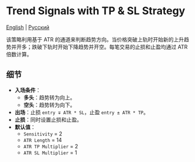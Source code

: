 # Trend Signals with TP & SL Strategy
[English](README.md) | [Русский](README_ru.md)

该策略利用基于 ATR 的通道来判断趋势方向。当价格突破上轨时开始新的上升趋势并开多；跌破下轨时开始下降趋势并开空。每笔交易的止损和止盈均通过 ATR 倍数计算。

## 细节

- **入场条件**：
  - **多头**：趋势转为向上。
  - **空头**：趋势转为向下。
- **出场**：止损 `entry ∓ ATR * SL`，止盈 `entry ± ATR * TP`。
- **止损**：同时设置止损和止盈。
- **默认值**：
  - `Sensitivity` = 2
  - `ATR Length` = 14
  - `ATR TP Multiplier` = 2
  - `ATR SL Multiplier` = 1
